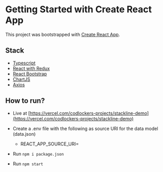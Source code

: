 # Getting Started with Create React App

This project was bootstrapped with [Create React App](https://github.com/facebook/create-react-app).

## Stack

- [Typescript](https://www.typescriptlang.org/)
- [React with Redux](https://react-redux.js.org/)
- [React Bootstrap](https://react-bootstrap.netlify.app/)
- [ChartJS](https://www.chartjs.org/)
- [Axios](https://www.npmjs.com/package/axios)

## How to run?

- Live at [https://vercel.com/codlockers-projects/stackline-demo](https://vercel.com/codlockers-projects/stackline-demo)

- Create a .env file with the following as source URI for the data model (data.json)
   - REACT_APP_SOURCE_URI=<url>

- Run ```npm i package.json```

- Run ```npm start```

